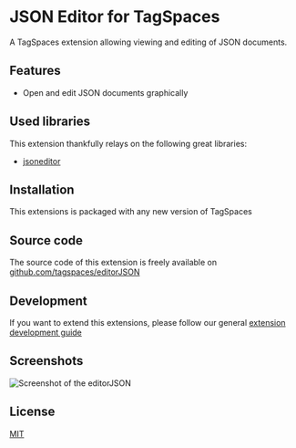 # JSON Editor for TagSpaces

A TagSpaces extension allowing viewing and editing of JSON documents.

## Features

* Open and edit JSON documents graphically

## Used libraries
This extension thankfully relays on the following great libraries:

* [jsoneditor](https://github.com/josdejong/jsoneditor)

## Installation

This extensions is packaged with any new version of TagSpaces

## Source code

The source code of this extension is freely available on [github.com/tagspaces/editorJSON](https://github.com/tagspaces/editorJSON/)

## Development

If you want to extend this extensions, please follow our general [extension development guide](http://tagspaces.org/documentation/extension-development-guide)

## Screenshots

![Screenshot of the editorJSON](http://tagspaces.org/extensions/editorJSON/editorJSON-screenshot.png)

## License

[MIT](https://github.com/tagspaces/editorJSON/blob/master/LICENSE.txt)
